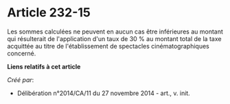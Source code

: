 # Article 232-15

Les sommes calculées ne peuvent en aucun cas être inférieures au montant qui résulterait de l'application d'un taux de 30 %
au montant total de la taxe acquittée au titre de l'établissement de spectacles cinématographiques concerné.

**Liens relatifs à cet article**

_Créé par_:

  - Délibération n°2014/CA/11 du 27 novembre 2014 - art., v. init.
